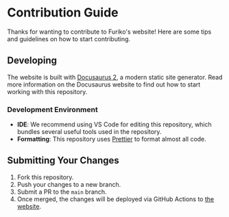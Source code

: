 # Contribution Guide

Thanks for wanting to contribute to Furiko's website! Here are some tips and guidelines on how to start contributing.

## Developing

The website is built with [Docusaurus 2](https://docusaurus.io/), a modern static site generator. Read more information on the Docusaurus website to find out how to start working with this repository.

### Development Environment

- **IDE**: We recommend using VS Code for editing this repository, which bundles several useful tools used in the repository.
- **Formatting**: This repository uses [Prettier](https://prettier.io/) to format almost all code.

## Submitting Your Changes

1. Fork this repository.
2. Push your changes to a new branch.
3. Submit a PR to the `main` branch.
4. Once merged, the changes will be deployed via GitHub Actions to [the website](https://furiko.io).

